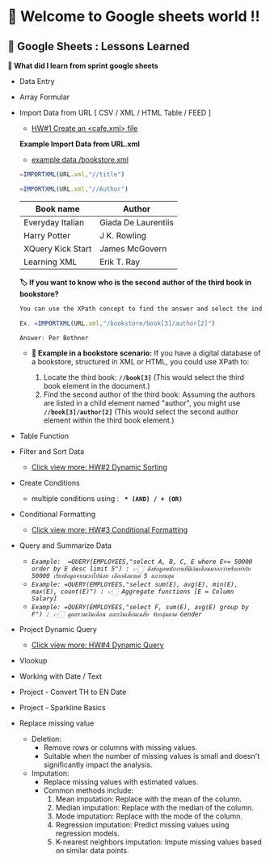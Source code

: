 # 🌻 Welcome to Google sheets world !!
##  📁  Google Sheets : Lessons Learned
**🍔 What did I learn from sprint google sheets**

- Data Entry 
- Array Formular 
- Import Data from URL [ CSV / XML / HTML Table / FEED ]
    - [HW#1 Create an <cafe.xml> file](https://github.com/BowlaSunsun/Data-science-bootcamp-batch10/blob/main/Spreadsheets/Homework_ggsheets_dsb10/HW%231_cafe.xml)
  
   **Example Import Data from URL.xml**
    - [example data /bookstore.xml](https://raw.githubusercontent.com/toyeiei/jetbrains-python/master/bookshop.xml)
     ```javascript
     =IMPORTXML(URL.xml,"//title")
     ```
     ```javascript
    =IMPORTXML(URL.xml,"//Author")
     ```
    | Book name  | Author |
    | ----------- | ----------- |
    | Everyday Italian | Giada De Laurentiis|
    | Harry Potter| J K. Rowling |
    | XQuery Kick Start | James McGovern |
    | Learning XML | Erik T. Ray |

    **🏷 If you want to know who is the second author of the third book in bookstore?**
     ```javascript
    You can use the XPath concept to find the answer and select the index you want to know.

    Ex. =IMPORTXML(URL.xml,"/bookstore/book[3]/author[2]")

    Answer: Per Bothner

    ```
    - **🍟 Example in a bookstore scenario:** If you have a digital database of a bookstore, structured in XML or HTML, you could use XPath to:

      1. Locate the third book:  **```//book[3]```**  (This would select the third book element in the document.)
      2. Find the second author of the third book: Assuming the authors are listed in a child element named "author", you might use **```//book[3]/author[2]```** (This would select the second author element within the third book element.)
- Table Function
- Filter and Sort Data
  -  [Click view more: HW#2 Dynamic Sorting](https://github.com/BowlaSunsun/Data-science-bootcamp-batch10/blob/main/Spreadsheets/Homework_ggsheets_dsb10/HW%232_Dynamic%20Sorting.md)
- Create Conditions
  - multiple conditions using : **``` * (AND) / + (OR)```** 
- Conditional Formatting
  - [Click view more: HW#3 Conditional Formatting](https://github.com/BowlaSunsun/Data-science-bootcamp-batch10/blob/main/Spreadsheets/Homework_ggsheets_dsb10/HW%233_Conditional%20Formatting.md) 
- Query and Summarize Data
  - *```Example:  =QUERY(EMPLOYEES,"select A, B, C, E where E>= 50000 order by E desc limit 5") :
         👉🏻 ดึงข้อมูลพนักงานที่มีเงินเดือนมากกว่าหรือเท่ากับ 50000 เรียงข้อมูลจากมากไปน้อย เลือกดึงมาแค่ 5 แถวบนสุด```*
  - *```Example: =QUERY(EMPLOYEES,"select sum(E), avg(E), min(E), max(E), count(E)") :
          👉🏻 Aggregate functions [E = Column Salary]```*
  - *```Example: =QUERY(EMPLOYEES,"select F, sum(E), avg(E) group by F") : 👉🏻 ดูผลรวมเงินเดือน และเงินเดือนเฉลี่ย จับกลุ่มตาม Gender```*
- Project Dynamic Query
  - [Click view more: HW#4 Dynamic Query ](https://github.com/BowlaSunsun/Data-science-bootcamp-batch10/blob/main/Spreadsheets/Homework_ggsheets_dsb10/HW%234_Dynamic%20Query.md)
- Vlookup
- Working with Date / Text
- Project - Convert TH to EN Date
- Project - Sparkline Basics
- Replace missing value
  - Deletion:
    - Remove rows or columns with missing values.
    - Suitable when the number of missing values is small and doesn't significantly impact the analysis.
  - Imputation:
    - Replace missing values with estimated values.
    - Common methods include:
      1. Mean imputation: Replace with the mean of the column.
      2. Median imputation: Replace with the median of the column.
      3. Mode imputation: Replace with the mode of the column.
      4. Regression imputation: Predict missing values using regression models.
      5. K-nearest neighbors imputation: Impute missing values based on similar data points.   



